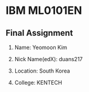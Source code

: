 # IBM ML0101EN
## Final Assignment

1. Name: Yeomoon Kim

2. Nick Name(edX): duans217

3. Location: South Korea

4. College: KENTECH
